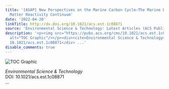 ```yaml
---
title: '[ASAP] New Perspectives on the Marine Carbon Cycle–The Marine Dissolved Organic
  Matter Reactivity Continuum'
date: '2022-04-20'
linkTitle: http://dx.doi.org/10.1021/acs.est.1c08871
source: 'Environmental Science & Technology: Latest Articles (ACS Publications)'
description: '<p><img src="https://pubs.acs.org/cms/10.1021/acs.est.1c08871/asset/images/medium/es1c08871_0004.gif"
  alt="TOC Graphic"/></p><div><cite>Environmental Science & Technology</cite></div><div>DOI:
  10.1021/acs.est.1c08871</div> ...'
disable_comments: true
---
```

<p><img src="https://pubs.acs.org/cms/10.1021/acs.est.1c08871/asset/images/medium/es1c08871_0004.gif" alt="TOC Graphic"/></p><div><cite>Environmental Science & Technology</cite></div><div>DOI: 10.1021/acs.est.1c08871</div> ...